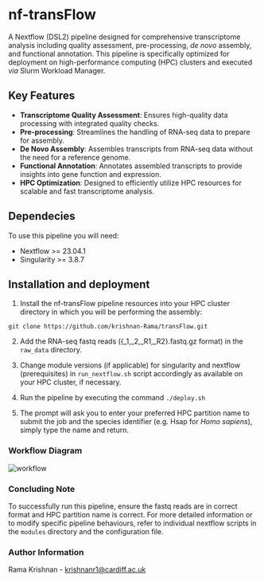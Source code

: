 # nf-transFlow

A Nextflow (DSL2) pipeline designed for comprehensive transcriptome analysis including quality assessment, pre-processing, _de novo_ assembly, and functional annotation. This pipeline is specifically optimized for deployment on high-performance computing (HPC) clusters and executed _via_ Slurm Workload Manager.

## Key Features

- **Transcriptome Quality Assessment**: Ensures high-quality data processing with integrated quality checks.
- **Pre-processing**: Streamlines the handling of RNA-seq data to prepare for assembly.
- **De Novo Assembly**: Assembles transcripts from RNA-seq data without the need for a reference genome.
- **Functional Annotation**: Annotates assembled transcripts to provide insights into gene function and expression.
- **HPC Optimization**: Designed to efficiently utilize HPC resources for scalable and fast transcriptome analysis.

## Dependecies 

To use this pipeline you will need:
- Nextflow >= 23.04.1
- Singularity >= 3.8.7

## Installation and deployment

1. Install the nf-transFlow pipeline resources into your HPC cluster directory in which you will be performing the assembly:  

```
git clone https://github.com/krishnan-Rama/transFlow.git
```

2. Add the RNA-seq fastq reads ({_1,_2,_R1,_R2}.fastq.gz format) in the `raw_data` directory.  

3. Change module versions (if applicable) for singularity and nextflow (prerequisites) in `run_nextflow.sh` script accordingly as available on your HPC cluster, if necessary.

4.  Run the pipeline by executing the command `./deploy.sh`  

6. The prompt will ask you to enter your preferred HPC partition name to submit the job and the species identifier (e.g. Hsap for _Homo sapiens_), simply type the name and return.

### Workflow Diagram
![workflow](https://github.com/krishnan-Rama/transpipeline_containerised/assets/104147619/892ae381-69b3-45e8-a485-ccd50cf1794a)


### Concluding Note

To successfully run this pipeline, ensure the fastq reads are in correct format and HPC partition name is correct. For more detailed information or to modify specific pipeline behaviours, refer to individual nextflow scripts in the `modules` directory and the configuration file.

### Author Information

Rama Krishnan - krishnanr1@cardiff.ac.uk
